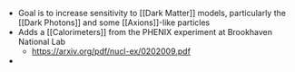  - Goal is to increase sensitivity to [[Dark Matter]] models, particularly the [[Dark Photons]] and some [[Axions]]-like particles
 - Adds a [[Calorimeters]] from the PHENIX experiment at Brookhaven National Lab 
	 - https://arxiv.org/pdf/nucl-ex/0202009.pdf
 - 